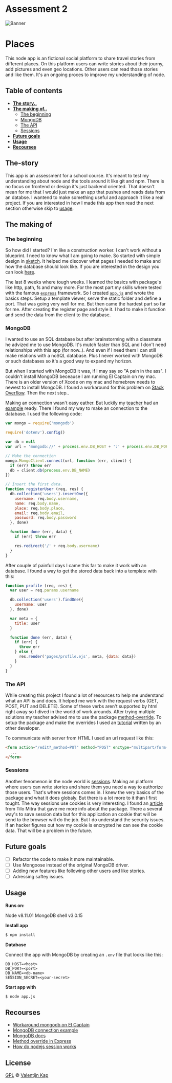 # Assessment 2

![Banner][banner]

# Places

This node app is an fictional social platform to share travel stories from different places. On this platform users can write stories about their journy, add pictures and even geo locations. Other users can read those stories and like them. It's an ongoing proces to improve my understanding of node. 

## Table of contents

* [**The story..**](#the-story)
* [**The making of..**](#th-making-of)
	* [The beginning](#the-beginning)
	* [MongoDB](#mongodb)
  * [The API](#the-api)
  * [Sessions](#sessions)
* [**Future goals**](#future-goals)
* [**Usage**](#usage)
* [**Recourses**](#recourses)

## The-story
This app is an assessment for a school course. It's meant to test my understanding about node and the tools around it like git and npm. There is no focus on frontend or design it's just backend oriented. That doesn't mean for me that I would just make an app that pushes and reads data from an databse. I wantend to make something useful and approach it like a real project. If you are interested in how I made this app then read the next section otherwise skip to [usage](#usage). 

## The making of

### The beginning
So how did I started? I'm like a construction worker. I can't work without a blueprint. I need to know what I am going to make. So started with simple design in [sketch](https://www.sketchapp.com/). It helped me discover what pages I needed to make and how the database should look like. If you are interested in the design you can look [here](design/).

The last 8 weeks where tough weeks. I learned the basics with package's like http, path, fs and many more. For the most part my skills where tested with the famous [`express`](https://expressjs.com/) framework. So I created [`app.js`](app.js) and wrote the basics steps. Setup a template viewer, serve the static folder and define a port. That was going very well for me. But then came the hardest part so far for me. After creating the register page and style it. I had to make it function and send the data from the client to the database.

### MongoDB
I wanted to use an SQL database but after brainstorming with a classmate he advized me to use MongoDB. It's mutch faster than SQL and I don't need relationships with this app (for now..). And even if I need them I can still make relations with a noSQL database. Plus I never worked with MongoDB or such databases so it's a good way to expand my horizon.

But when I started with MongoDB it was, if I may say so "A pain in the ass". I couldn't install MongoDB beceause I am running El Captain on my mac. There is an older version of Xcode on my mac and homebrew needs to newest to install MongoDB. I found a workaround for this problem on [Stack Overflow](https://stackoverflow.com/questions/48251108/mongodb-installation-failed-with-homebrew-and-xcode-8-1-1?rq=1). Then the next step.. 

Making an connection wasn't easy eather. But luckily my [teacher](https://github.com/wooorm) had an [example](https://github.com/cmda-be/course-17-18/blob/master/examples/mongodb-server/index.js) ready. There I found my way to make an connection to the database. I used the following code:

```javascript
var mongo = require('mongodb')

require('dotenv').config()

var db = null
var url = 'mongodb://' + process.env.DB_HOST + ':' + process.env.DB_PORT

// Make the connection
mongo.MongoClient.connect(url, function (err, client) {
  if (err) throw err
  db = client.db(process.env.DB_NAME)
})

// Insert the first data.
function registerUser (req, res) {
  db.collection('users').insertOne({
    username: req.body.username,
    name: req.body.name,
    place: req.body.place,
    email: req.body.email,
    password: req.body.password
  }, done)

  function done (err, data) {
    if (err) throw err

    res.redirect('/' + req.body.username)
  }
}
```

After couple of painfull days I came this far to make it work with an database. I found a way to get the stored data back into a template with this:

```javascript
function profile (req, res) {
  var user = req.params.username

  db.collection('users').findOne({
    username: user
  }, done)

  var meta = {
    title: user
  }

  function done (err, data) {
    if (err) {
      throw err
    } else {
      res.render('pages/profile.ejs', meta, {data: data})
    }
  }
}
```

### The API
While creating this project I found a lot of resources to help me understand what an API is and does. It helped me work with the request verbs (GET, POST, PUT and DELETE). Some of these verbs aren't supported by html right away so I dived in the world of work arounds. After trying multiple solutions my teacher advised me to use the package [method-override](https://www.npmjs.com/package/method-override). To setup the package and make the overrides I used an [tutorial](http://philipm.at/2017/method-override_in_expressjs.html) written by an other developer. 

To communicate with server from HTML I used an url request like this:

```html
<form action="/edit?_method=PUT" method="POST" enctype="multipart/form-data">
  ...
</form>
```

### Sessions
Another fenomenon in the node world is [sessions](https://www.npmjs.com/package/express-session). Making an platform where users can write stories and share them you need a way to authorize those users. That's where sessions comes in. I knew the very basics of the package and what it does globaly. But there is a lot more to it than I first tought. The way sessions use cookies is very interesting. I found an [article](https://nodewebapps.com/2017/06/18/how-do-nodejs-sessions-work/) from Tilo Mitra that gave me more info about the package. There a several way's to save session data but for this application an cookie that will be send to the browser will do the job. But I do understand the security issues. If an hacker figures out how my cookie is encrypted he can see the cookie data. That will be a problem in the future.

## Future goals
* [ ] Refactor the code to make it more maintainable.
* [ ] Use Mongoose instead of the original MongoDB driver.
* [ ] Adding new features like following other users and like stories.
* [ ] Adressing saftey issues.

## Usage

**Runs on:**

Node v8.11.01
MongoDB shell v3.0.15 

**Install app**
```sh
$ npm install
```

**Database**

Connect the app with MongoDB by creating an `.env` file that looks like this:

```
DB_HOST=<host>
DB_PORT=<port>
DB_NAME=<db-name>
SESSION_SECRET=<your-secret>
```

**Start app with**
```sh
$ node app.js
```

## Recourses 

* [Workaround mongodb on El Captain](https://stackoverflow.com/questions/48251108/mongodb-installation-failed-with-homebrew-and-xcode-8-1-1?rq=1)
* [MongoDB connection example](https://github.com/cmda-be/course-17-18/blob/master/examples/mongodb-server/index.js)
* [MongoDB docs](https://docs.mongodb.com/manual/tutorial/getting-started/)
* [Method override in Express](http://philipm.at/2017/method-override_in_expressjs.html)
* [How do nodejs session works](https://nodewebapps.com/2017/06/18/how-do-nodejs-sessions-work/)

## License
[GPL][license] © [Valentijn Kap](https://github.com/valentijnkap)

[banner]: banner.png
[license]: https://opensource.org/licenses/GPL-3.0